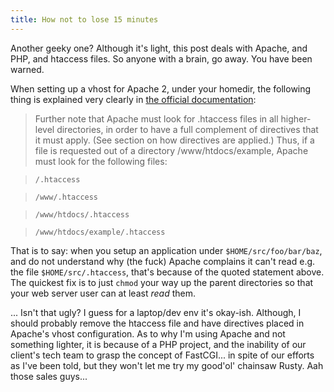 ```yaml
---
title: How not to lose 15 minutes
---
```


Another geeky one? Although it's light, this post deals with Apache, and PHP,
and htaccess files. So anyone with a brain, go away. You have been warned.

When setting up a vhost for Apache 2, under your homedir, the following thing
is explained very clearly in [the official
documentation](http://httpd.apache.org/docs/2.0/howto/htaccess.html):

> Further note that Apache must look for .htaccess files in all higher-level
directories, in order to have a full complement of directives that it must
apply. (See section on how directives are applied.) Thus, if a file is
requested out of a directory /www/htdocs/example, Apache must look for the
following files:

>  
>  
>     /.htaccess

>  
>     /www/.htaccess

>  
>     /www/htdocs/.htaccess

>  
>     /www/htdocs/example/.htaccess

>

>  

That is to say: when you setup an application under `$HOME/src/foo/bar/baz`,
and do not understand why (the fuck) Apache complains it can't read e.g. the
file `$HOME/src/.htaccess`, that's because of the quoted statement above. The
quickest fix is to just `chmod` your way up the parent directories so that
your web server user can at least _read_ them.

... Isn't that ugly? I guess for a laptop/dev env it's okay-ish. Although, I
should probably remove the htaccess file and have directives placed in
Apache's vhost configuration. As to why I'm using Apache and not something
lighter, it is because of a PHP project, and the inability of our client's
tech team to grasp the concept of FastCGI... in spite of our efforts as I've
been told, but they won't let me try my good'ol' chainsaw Rusty. Aah those
sales guys...

